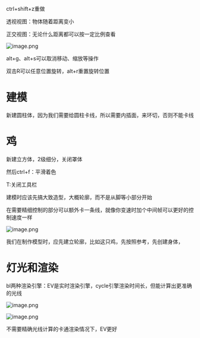 ctrl+shift+z重做

透视视图：物体随着距离变小

正交视图：无论什么距离都可以按一定比例查看

![image.png](https://cdn.jsdelivr.net/gh/ymingZ/note-gen-image-sync@main/2025-06/15628478-9545-4dd3-b935-8cbd77b0ce1d.png)

alt+g、alt+s可以取消移动、缩放等操作

双击R可以任意位置旋转，alt+r重置旋转位置

# 建模

新建圆柱体，因为我们需要给圆柱卡线，所以需要内插面，来环切，否则不能卡线

# 鸡

新建立方体，2级细分，关闭罩体

然后ctrl+f：平滑着色

T:关闭工具栏

建模时应该先搞大致造型，大概轮廓，而不是从脚等小部分开始

在需要精细控制的部分可以额外卡一条线，就像你变速时加个中间帧可以更好的控制速度一样

![image.png](https://cdn.jsdelivr.net/gh/ymingZ/note-gen-image-sync@main/2025-06/da3371fc-29f5-408c-88c5-e92bdd5d4285.png)

我们在制作模型时，应先建立轮廓，比如这只鸡，先按照参考，先创建身体，

# 灯光和渲染

bl两种渲染引擎：EV是实时渲染引擎，cycle引擎渲染时间长，但能计算出更准确的光线

![image.png](https://cdn.jsdelivr.net/gh/ymingZ/note-gen-image-sync@main/2025-06/618eb971-9338-44a6-9440-ff583f7c4052.png)

![image.png](https://cdn.jsdelivr.net/gh/ymingZ/note-gen-image-sync@main/2025-06/2d7408fb-5ffe-4b64-95d8-f4279c889daa.png)

不需要精确光线计算的卡通渲染情况下，EV更好
